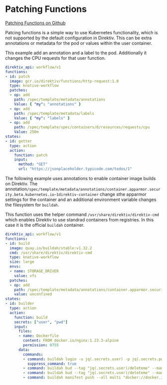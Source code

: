 # Patching Functions 
 [Patching Functions on Github](https://github.com/direktiv/direktiv-examples/tree/main/patching)

Patcing functions is a simple way to use Kubernetes functionality, which is not supported by the default configuration in Direktiv. This can be extra annotations or metadata for the pod or values within the user container.

This example add an annotation and a label to the pod. Additionally it changes the CPU requests for that user function.


```yaml title="Simple Patch"
direktiv_api: workflow/v1
functions:
- id: patch
  image: gcr.io/direktiv/functions/http-request:1.0
  type: knative-workflow
  patches:
  - op: add
    path: /spec/template/metadata/annotations
    Value: { "my": "annotations" }
  - op: add
    path: /spec/template/metadata/labels
    Value: { "my": "labels" }
  - op: add
    path: /spec/template/spec/containers/0/resources/requests/cpu
    Value: 250m
states:
- id: getter 
  type: action
  action:
    function: patch
    input: 
      method: "GET"
      url: "https://jsonplaceholder.typicode.com/todos/1"

```


The following example uses annotations to enable container image builds on Direktiv. The annotation`/spec/template/metadata/annotations/container.apparmor.security.beta.kubernetes.io~1direktiv-container` change sthe apparmor settings for the container and an additional environment variable changes the filesystem for `buildah`. 

This function uses the helper command `/usr/share/direktiv/direktiv-cmd` which enables Direktiv to use standrad containers from registries. In this case it is the official `buildah` container. 


```yaml title="Patch for Build"
direktiv_api: workflow/v1
functions:
- id: build
  image: quay.io/buildah/stable:v1.32.2 
  cmd: /usr/share/direktiv/direktiv-cmd
  type: knative-workflow
  size: large
  envs:
  - name: STORAGE_DRIVER
    value: vfs
  patches:
  - op: add
    path: /spec/template/metadata/annotations/container.apparmor.security.beta.kubernetes.io~1direktiv-container
    value: unconfined
states:
- id: builder
  type: action
  action:
    function: build
    secrets: ["user", "pwd"]
    input:
      files:
      - name: Dockerfile
        content: FROM docker.io/nginx:1.23.3-alpine
        permission: 0755
      data:
        commands:
        - command: buildah login -u jq(.secrets.user) -p jq(.secrets.pwd) docker.io
          suppress_command: true
        - command: buildah bud --tag "jq(.secrets.user)/deleteme" --manifest multi --arch amd64 .
        - command: buildah bud --tag "jq(.secrets.user)/deleteme" --manifest multi --arch arm64 .
        - command: buildah manifest push --all multi "docker://docker.io/jq(.secrets.user)/deleteme" 

```

